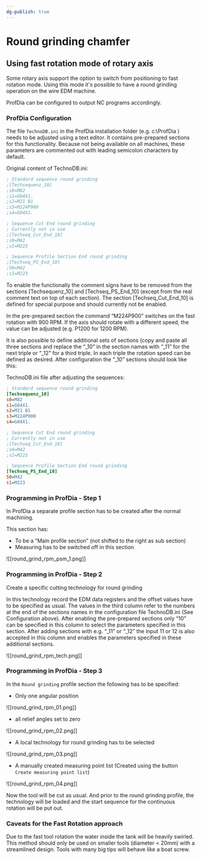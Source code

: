 ```yaml
---
dg-publish: true
---
```


# Round grinding chamfer

## Using fast rotation mode of rotary axis

Some rotary axis support the option to switch from positioning to fast rotation mode.
Using this mode it's possible to have a round grinding operation on the wire EDM machine.

ProfDia can be configured to output NC programs accordingly.

### ProfDia Configuration

The file `TechnoDB.ini` in the ProfDia installation folder (e.g. c:\\ProfDia ) needs to be adjusted using a text editor.
It contains pre-prepared sections for this functionality. 
Because not being available on all machines, these parameters are commented out with leading semicolon characters by default.

Original content of TechnoDB.ini:

````ini
; Standard sequence round grinding
;[Techsequenz_10]
;s0=M82
;s1=G04X1.
;s2=M21 B1
;s3=M224P900
;s4=G04X1.

; Sequence Cut End round grinding
; Currently not in use
;[Techseq_Cut_End_10]
;s0=M42
;s1=M223

; Sequence Profile Section End round grinding
;[Techseq_PS_End_10]
;S0=M42
;s1=M223
````

To enable the functionally the comment signs have to be removed from the sections \[Techsequenz_10]  and \[Techseq_PS_End_10]  (except from the real comment text on top of each section). The section \[Techseq_Cut_End_10] is defined for special purpose and should currently not be enabled.

In the pre-prepared section the command “M224P900” switches on the fast rotation with 900 RPM.
If the axis should rotate with a different speed, the value can be adjusted (e.g. P1200 for 1200 RPM).

It is also possible to define additional sets of sections (copy and paste all three sections and replace the “_10” in the section names with “_11” for the next triple or “_12” for a third triple. 
In each triple the rotation speed can be defined as desired. After configuration the “_10” sections should look like this:

TechnoDB.ini file after adjusting the sequences:

````ini
; Standard sequence round grinding
[Techsequenz_10]
s0=M82
s1=G04X1.
s2=M21 B1
s3=M224P900
s4=G04X1.

; Sequence Cut End round grinding
; Currently not in use
;[Techseq_Cut_End_10]
;s0=M42
;s1=M223

; Sequence Profile Section End round grinding
[Techseq_PS_End_10]
S0=M42
s1=M223
````

### Programming in ProfDia - Step 1

In ProfDia a separate profile section has to be created after the normal machining.

This section has:
- To be a “Main profile section” (not shifted to the right as sub section)
- Measuring has to be switched off in this section

![[round_grind_rpm_psm_1.png]]


### Programming in ProfDia - Step 2

Create a specific cutting technology for round grinding

In this technology record the EDM data registers and the offset values have to be specified as usual. 
The values in the third column refer to the numbers at the end of the sections names in the configuration file TechnoDB.ini (See Configuration above). 
After enabling the pre-prepared sections only “10” can be specified in this column to select the parameters specified in this section.
After adding sections with e.g. “_11” or “_12” the input 11 or 12 is also accepted in this column and enables the parameters specified in these additional sections.

![[round_grind_rpm_tech.png]]

### Programming in ProfDia - Step 3

In the `Round grinding` profile section the following has to be specified:

- Only one angular position

![[round_grind_rpm_01.png]]

- all relief angles set to zero

![[round_grind_rpm_02.png]]

- A local technology for round grinding has to be selected

![[round_grind_rpm_03.png]]

- A manually created measuring point list (Created using the button `Create measuring point list`) 

![[round_grind_rpm_04.png]]


Now the tool will be cut as usual. And prior to the round grinding profile, the technology will be loaded and the start sequence for the continuous rotation will be put out.

### Caveats for the Fast Rotation approach

Due to the fast tool rotation the water inside the tank will be heavily swirled.
This method should only be used on smaller tools (diameter < 20mm) with a streamlined design. Tools with many big tips will behave like a boat screw.


